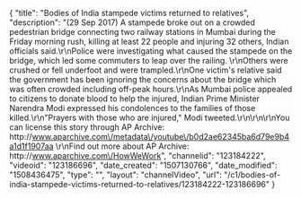 {
    "title": "Bodies of India stampede victims returned to relatives",
    "description": "(29 Sep 2017) A stampede broke out on a crowded pedestrian bridge connecting two railway stations in Mumbai during the Friday morning rush, killing at least 22 people and injuring 32 others, Indian officials said.\r\nPolice were investigating what caused the stampede on the bridge, which led some commuters to leap over the railing. \r\nOthers were crushed or fell underfoot and were trampled.\r\nOne victim's relative said the government has been ignoring the concerns about the bridge which was often crowded including off-peak hours.\r\nAs Mumbai police appealed to citizens to donate blood to help the injured, Indian Prime Minister Narendra Modi expressed his condolences to the families of those killed.\r\n\"Prayers with those who are injured,\" Modi tweeted.\r\n\r\n\r\nYou can license this story through AP Archive: http:\/\/www.aparchive.com\/metadata\/youtube\/b0d2ae62345ba6d79e9b4a1d1f1907aa \r\nFind out more about AP Archive: http:\/\/www.aparchive.com\/HowWeWork",
    "channelid": "123184222",
    "videoid": "123186696",
    "date_created": "1507130766",
    "date_modified": "1508436475",
    "type": "",
    "layout": "channelVideo",
    "url": "\/c1\/bodies-of-india-stampede-victims-returned-to-relatives\/123184222-123186696"
}